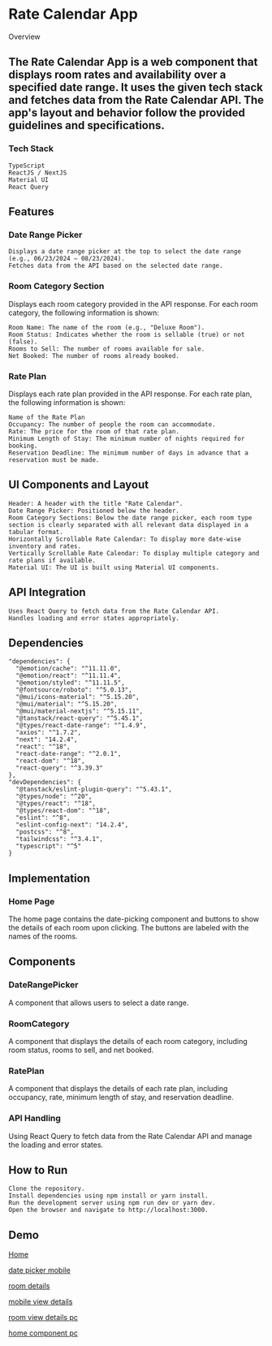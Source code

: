 # Rate Calendar App

Overview

## The Rate Calendar App is a web component that displays room rates and availability over a specified date range. It uses the given tech stack and fetches data from the Rate Calendar API. The app's layout and behavior follow the provided guidelines and specifications.

### Tech Stack

    TypeScript
    ReactJS / NextJS
    Material UI
    React Query

## Features

### Date Range Picker

    Displays a date range picker at the top to select the date range (e.g., 06/23/2024 – 08/23/2024).
    Fetches data from the API based on the selected date range.

### Room Category Section

Displays each room category provided in the API response. For each room category, the following information is shown:

    Room Name: The name of the room (e.g., "Deluxe Room").
    Room Status: Indicates whether the room is sellable (true) or not (false).
    Rooms to Sell: The number of rooms available for sale.
    Net Booked: The number of rooms already booked.

### Rate Plan

Displays each rate plan provided in the API response. For each rate plan, the following information is shown:

    Name of the Rate Plan
    Occupancy: The number of people the room can accommodate.
    Rate: The price for the room of that rate plan.
    Minimum Length of Stay: The minimum number of nights required for booking.
    Reservation Deadline: The minimum number of days in advance that a reservation must be made.

## UI Components and Layout

    Header: A header with the title "Rate Calendar".
    Date Range Picker: Positioned below the header.
    Room Category Sections: Below the date range picker, each room type section is clearly separated with all relevant data displayed in a tabular format.
    Horizontally Scrollable Rate Calendar: To display more date-wise inventory and rates.
    Vertically Scrollable Rate Calendar: To display multiple category and rate plans if available.
    Material UI: The UI is built using Material UI components.

## API Integration

    Uses React Query to fetch data from the Rate Calendar API.
    Handles loading and error states appropriately.

## Dependencies

```
"dependencies": {
  "@emotion/cache": "^11.11.0",
  "@emotion/react": "^11.11.4",
  "@emotion/styled": "^11.11.5",
  "@fontsource/roboto": "^5.0.13",
  "@mui/icons-material": "^5.15.20",
  "@mui/material": "^5.15.20",
  "@mui/material-nextjs": "^5.15.11",
  "@tanstack/react-query": "^5.45.1",
  "@types/react-date-range": "^1.4.9",
  "axios": "^1.7.2",
  "next": "14.2.4",
  "react": "^18",
  "react-date-range": "^2.0.1",
  "react-dom": "^18",
  "react-query": "^3.39.3"
},
"devDependencies": {
  "@tanstack/eslint-plugin-query": "^5.43.1",
  "@types/node": "^20",
  "@types/react": "^18",
  "@types/react-dom": "^18",
  "eslint": "^8",
  "eslint-config-next": "14.2.4",
  "postcss": "^8",
  "tailwindcss": "^3.4.1",
  "typescript": "^5"
}
```

## Implementation

### Home Page

The home page contains the date-picking component and buttons to show the details of each room upon clicking. The buttons are labeled with the names of the rooms.

## Components

### DateRangePicker

A component that allows users to select a date range.

### RoomCategory

A component that displays the details of each room category, including room status, rooms to sell, and net booked.

### RatePlan

A component that displays the details of each rate plan, including occupancy, rate, minimum length of stay, and reservation deadline.

### API Handling

Using React Query to fetch data from the Rate Calendar API and manage the loading and error states.

## How to Run

    Clone the repository.
    Install dependencies using npm install or yarn install.
    Run the development server using npm run dev or yarn dev.
    Open the browser and navigate to http://localhost:3000.


## Demo

[Home](https://github.com/Eddie2111/rate-calendar/blob/main/demo/image1.png)

[date picker mobile](https://github.com/Eddie2111/rate-calendar/blob/main/demo/image2.png)

[room details](https://github.com/Eddie2111/rate-calendar/blob/main/demo/image3.png)

[mobile view details](https://github.com/Eddie2111/rate-calendar/blob/main/demo/image4.png)

[room view details pc](https://github.com/Eddie2111/rate-calendar/blob/main/demo/image5_pc.png)

[home component pc](https://github.com/Eddie2111/rate-calendar/blob/main/demo/image6_pc.png)
